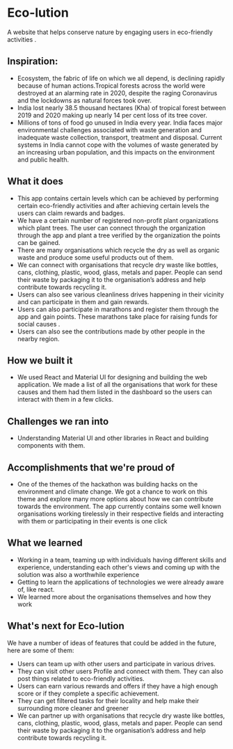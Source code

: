 # Eco-lution 

 A website that helps conserve nature by engaging users in eco-friendly activities .

##  Inspiration:

* Ecosystem, the fabric of life on which we all depend, is declining rapidly because of human actions.Tropical forests across the world were destroyed at an alarming rate in 2020, despite the raging Coronavirus and the lockdowns as natural forces took over. 
* India lost nearly 38.5 thousand hectares (Kha) of tropical forest between 2019 and 2020 making up nearly 14 per cent loss of its tree cover. 
* Millions of tons of food go unused in India every year. India faces major environmental challenges associated with waste generation and inadequate waste collection, transport, treatment and disposal. Current systems in India cannot cope with the volumes of waste generated by an increasing urban population, and this impacts on the environment and public health. 


## What it does
* This app contains certain levels which can be achieved by performing certain eco-friendly activities and after achieving certain levels the users can claim rewards and badges.
* We have a certain number of registered non-profit plant organizations which plant trees. The user can connect through the organization through the app and plant a tree verified by the organization the points can be gained.
* There are many organisations which recycle the dry as well as organic waste and produce some useful products out of them.
* We can connect with organisations that recycle dry waste like bottles, cans, clothing, plastic, wood, glass, metals and paper. People can send their waste by packaging it to the organisation’s address and help contribute towards recycling it.
* Users can also see various cleanliness drives happening in their vicinity and can participate in them and gain rewards.
* Users can also participate in marathons and register them through the app and gain points. These marathons take place for raising funds for social causes .
* Users can also see the contributions made by other people in the nearby region.

## How we built it

* We used React and Material UI for designing and building the web application. We made a list of all the organisations that work for these causes and them had them listed in the dashboard so the users can interact with them in a few clicks.

## Challenges we ran into

* Understanding Material UI and other libraries in React and building components with them.

## Accomplishments that we're proud of
* One of the themes of the hackathon was building hacks on the environment and climate change. We got a chance to work on this theme and explore many more options about how we can contribute towards the environment. The app currently contains some well known organisations working tirelessly in their respective fields and interacting with them or participating in their events is one click

## What we learned
* Working in a team, teaming up with individuals having different skills and experience, understanding each other's views and coming up with the solution was also a worthwhile experience
* Getting to learn the applications of technologies we were already aware of, like react.
* We learned more about the organisations themselves and how they work

## What's next for Eco-lution
We have a number of ideas of features that could be added in the future, here are some of them:

* Users can team up with other users and participate in various drives.
* They can visit other users Profile and connect with them. They can also post things related to eco-friendly activities.
* Users can earn various rewards and offers if they have a high enough score or if they complete a specific achievement.
* They can get filtered tasks for their locality and help make their surrounding more cleaner and greener
* We can partner up with organisations that recycle dry waste like bottles, cans, clothing, plastic, wood, glass, metals and paper. People can send their waste by packaging it to the organisation’s address and help contribute towards recycling it.

